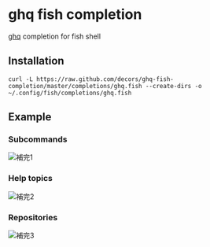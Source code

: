 # ghq fish completion

[ghq](https://github.com/motemen/ghq) completion for fish shell

## Installation

    curl -L https://raw.github.com/decors/ghq-fish-completion/master/completions/ghq.fish --create-dirs -o ~/.config/fish/completions/ghq.fish

## Example

### Subcommands
![補完1](https://raw.githubusercontent.com/wiki/decors/ghq-fish-completion/images/ss1.png)

### Help topics
![補完2](https://raw.githubusercontent.com/wiki/decors/ghq-fish-completion/images/ss2.png)

### Repositories
![補完3](https://raw.githubusercontent.com/wiki/decors/ghq-fish-completion/images/ss3.png)
